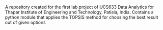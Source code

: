 A repository created for the first lab project of UCS633 Data Analytics for Thapar Institute of Engineering and Technology, Patiala, India. Contains a python module that applies the TOPSIS method for choosing the best result out of given options